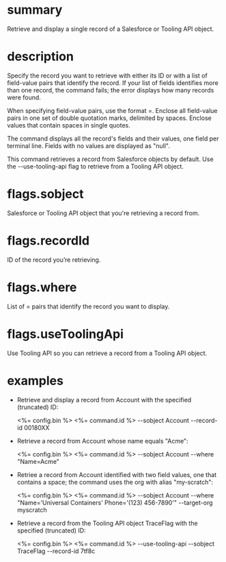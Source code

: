 # summary

Retrieve and display a single record of a Salesforce or Tooling API object.

# description

Specify the record you want to retrieve with either its ID or with a list of field-value pairs that identify the record. If your list of fields identifies more than one record, the command fails; the error displays how many records were found.

When specifying field-value pairs, use the format <fieldName>=<value>. Enclose all field-value pairs in one set of double quotation marks, delimited by spaces. Enclose values that contain spaces in single quotes.

The command displays all the record's fields and their values, one field per terminal line. Fields with no values are displayed as "null".

This command retrieves a record from Salesforce objects by default. Use the --use-tooling-api flag to retrieve from a Tooling API object.

# flags.sobject

Salesforce or Tooling API object that you're retrieving a record from.

# flags.recordId

ID of the record you’re retrieving.

# flags.where

List of <fieldName>=<value> pairs that identify the record you want to display.

# flags.useToolingApi

Use Tooling API so you can retrieve a record from a Tooling API object.

# examples

- Retrieve and display a record from Account with the specified (truncated) ID:

  <%= config.bin %> <%= command.id %> --sobject Account --record-id 00180XX

- Retrieve a record from Account whose name equals "Acme":

  <%= config.bin %> <%= command.id %> --sobject Account --where "Name=Acme"

- Retriee a record from Account identified with two field values, one that contains a space; the command uses the org with alias "my-scratch":

  <%= config.bin %> <%= command.id %> --sobject Account --where "Name='Universal Containers' Phone='(123) 456-7890'" --target-org myscratch

- Retrieve a record from the Tooling API object TraceFlag with the specified (truncated) ID:

  <%= config.bin %> <%= command.id %> --use-tooling-api --sobject TraceFlag --record-id 7tf8c
